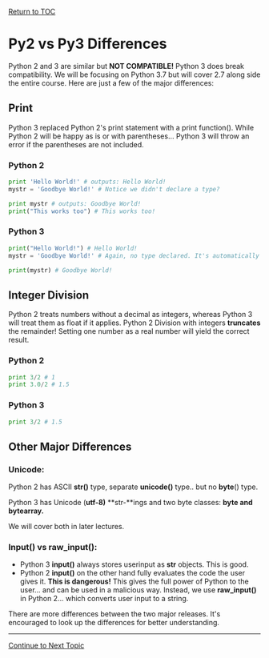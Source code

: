 <a href="https://github.com/CyberTrainingUSAF/07-Python-Programming/blob/master/00-Table-of-Contents.md" rel="Return to TOC"> Return to TOC </a>

# Py2 vs Py3 Differences

Python 2 and 3 are similar but **NOT COMPATIBLE!** Python 3 does break compatibility. We will be focusing on Python 3.7 but will cover 2.7 along side the entire course. Here are just a few of the major differences:

## Print

Python 3 replaced Python 2's print statement with a print function\(\). While Python 2 will be happy as is or with parentheses... Python 3 will throw an error if the parentheses are not included.

### Python 2

```python
print 'Hello World!' # outputs: Hello World!
mystr = 'Goodbye World!' # Notice we didn't declare a type?

print mystr # outputs: Goodbye World!
print("This works too") # This works too!
```

### Python 3

```python
print("Hello World!") # Hello World!
mystr = 'Goodbye World!' # Again, no type declared. It's automatically determined. 

print(mystr) # Goodbye World!
```

## Integer Division

Python 2 treats numbers without a decimal as integers, whereas Python 3 will treat them as float if it applies. Python 2 Division with integers **truncates** the remainder! Setting one number as a real number will yield the correct result.

### Python 2

```python
print 3/2 # 1
print 3.0/2 # 1.5
```

### Python 3

```python
print 3/2 # 1.5
```

## Other Major Differences

### Unicode:

Python 2 has ASCII **str\(\)** type, separate **unicode\(\)** type.. but no **byte**\(\) type.

Python 3 has Unicode \(**utf-8\)** **str-**ings and two byte classes: **byte and bytearray.**

We will cover both in later lectures.

### Input\(\) vs raw\_input\(\):

* Python 3 **input\(\)** always stores userinput as **str** objects. This is good.
* Python 2 **input\(\)** on the other hand fully evaluates the code the user gives it. **This is dangerous!** This gives the full power of Python to the user... and can be used in a malicious way. Instead, we use **raw\_input\(\)** in Python 2... which converts user input to a string. 

There are more differences between the two major releases. It's encouraged to look up the differences for better understanding.

---

<a href="https://github.com/CyberTrainingUSAF/07-Python-Programming/blob/master/01_python_features/05_running_python.md" rel="Return to TOC"> Continue to Next Topic </a>
